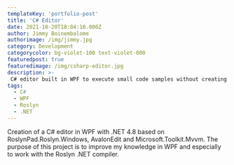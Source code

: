 ```yaml
---
templateKey: 'portfolio-post'
title: 'C# Editor'
date: 2021-10-20T18:04:10.000Z
author: Jimmy Boinembalome
authorimage: /img/jimmy.jpg
category: Development
categorycolor: bg-violet-100 text-violet-800
featuredpost: true
featuredimage: /img/csharp-editor.jpg
description: >-
 C# editor built in WPF to execute small code samples without creating a new project.
tags:
  - C#
  - WPF
  - Roslyn
  - .NET
---
```


Creation of a C# editor in WPF with .NET 4.8 based on RoslynPad.Roslyn.Windows, AvalonEdit and Microsoft.Toolkit.Mvvm. The purpose of this project is to improve my knowledge in WPF and especially to work with the Roslyn .NET compiler.